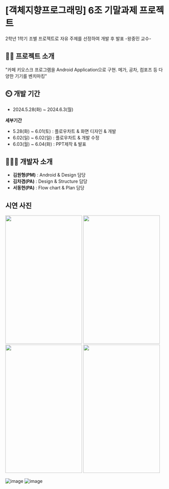 # [객체지향프로그래밍] 6조 기말과제 프로젝트
2학년 1학기 조별 프로젝트로 자유 주제를 선정하여 개발 후 발표 -왕중민 교수-
## 👨‍🏫 프로젝트 소개
"카페 키오스크 프로그램을 Android Application으로 구현. 메가, 공차, 컴포즈 등 다양한 기기를 벤치마킹"

## ⏲️ 개발 기간
- 2024.5.28(화) ~ 2024.6.3(월)
  
**세부기간**
  - 5.28(화) ~ 6.01(토) : 플로우차트 & 화면 디자인 & 개발
  - 6.02(일) ~ 6.02(일) : 플로우차트 & 개발 수정
  - 6.03(월) ~ 6.04(화) : PPT제작 & 발표

## 🧑‍🤝‍🧑 개발자 소개
- **김원형(PM)** : Android & Design 담당
- **김차겸(PA)** : Design & Structure 담당
- **서동현(PA)** : Flow chart  & Plan 담당



## 시연 사진
<img src="https://github.com/user-attachments/assets/80e016b7-138c-46f1-96c6-37cf19802d1d" width="240" height="400"/>
<img src="https://github.com/user-attachments/assets/495376d2-74a4-4b7f-ba24-e4fb206cd2b9" width="240" height="400"/>
<img src="https://github.com/user-attachments/assets/bca56759-fed6-4cd6-808c-2c7f5c89b63d" width="240" height="400"/>
<img src="https://github.com/user-attachments/assets/335738f2-ce98-4624-a8fa-4032d264fb54" width="240" height="400"/>

![image](https://github.com/user-attachments/assets/edd5d3df-3acb-4848-88e0-af39ae7c52f1)
![image](https://github.com/user-attachments/assets/4d9b0a93-4377-46e4-90b9-e805947c8f99)
